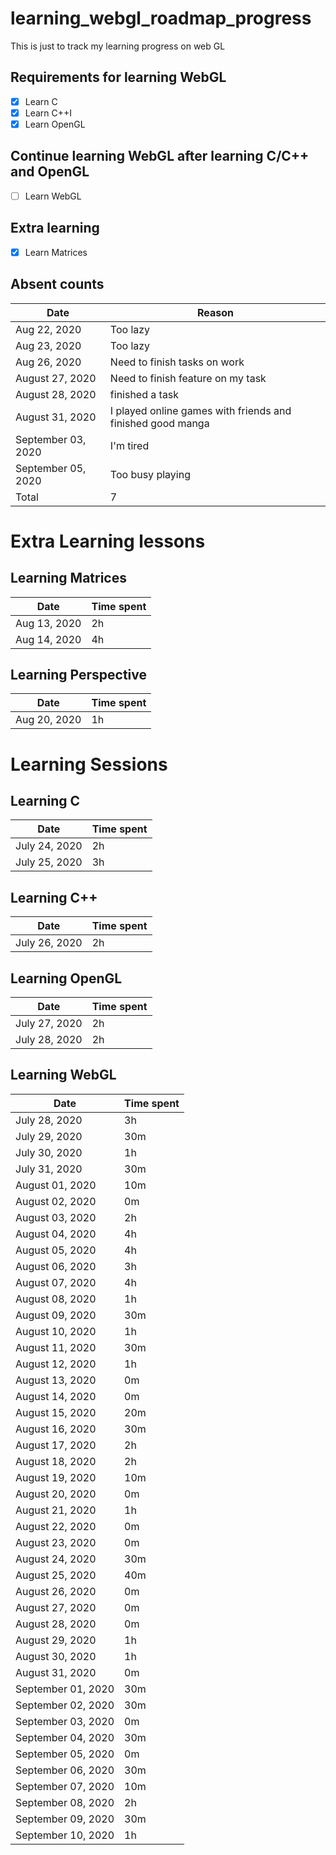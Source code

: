 # learning_webgl_roadmap_progress
This is just to track my learning progress on web GL

## Requirements for learning WebGL
- [x] Learn C
- [x] Learn C++I 
- [x] Learn OpenGL

## Continue learning WebGL after learning C/C++ and OpenGL
- [ ] Learn WebGL

## Extra learning
- [x] Learn Matrices
## Absent counts
Date | Reason
------------ | -------------
Aug 22, 2020 | Too lazy
Aug 23, 2020 | Too lazy
Aug 26, 2020 | Need to finish tasks on work
August 27, 2020 | Need to finish feature on my task
August 28, 2020 | finished a task
August 31, 2020 | I played online games with friends and finished good manga
September 03, 2020 | I'm tired
September 05, 2020 | Too busy playing
Total | 7
# Extra Learning lessons

## Learning Matrices
Date | Time spent
------------ | -------------
Aug 13, 2020 | 2h
Aug 14, 2020 | 4h

## Learning Perspective
Date | Time spent
------------ | -------------
Aug 20, 2020 | 1h

# Learning Sessions
## Learning C
Date | Time spent
------------ | -------------
July 24, 2020 | 2h
July 25, 2020 | 3h

## Learning C++
Date | Time spent
------------ | -------------
July 26, 2020 | 2h

## Learning OpenGL
Date | Time spent
------------ | -------------
July 27, 2020 | 2h
July 28, 2020 | 2h

## Learning WebGL
Date | Time spent
------------ | -------------
July 28, 2020 | 3h
July 29, 2020 | 30m
July 30, 2020 | 1h
July 31, 2020 | 30m
August 01, 2020 | 10m
August 02, 2020 | 0m
August 03, 2020 | 2h 
August 04, 2020 | 4h 
August 05, 2020 | 4h 
August 06, 2020 | 3h 
August 07, 2020 | 4h 
August 08, 2020 | 1h 
August 09, 2020 | 30m
August 10, 2020 | 1h
August 11, 2020 | 30m
August 12, 2020 | 1h
August 13, 2020 | 0m
August 14, 2020 | 0m
August 15, 2020 | 20m
August 16, 2020 | 30m
August 17, 2020 | 2h
August 18, 2020 | 2h
August 19, 2020 | 10m
August 20, 2020 | 0m
August 21, 2020 | 1h
August 22, 2020 | 0m
August 23, 2020 | 0m
August 24, 2020 | 30m
August 25, 2020 | 40m
August 26, 2020 | 0m
August 27, 2020 | 0m
August 28, 2020 | 0m
August 29, 2020 | 1h
August 30, 2020 | 1h
August 31, 2020 | 0m
September 01, 2020 | 30m
September 02, 2020 | 30m
September 03, 2020 | 0m
September 04, 2020 | 30m
September 05, 2020 | 0m
September 06, 2020 | 30m
September 07, 2020 | 10m
September 08, 2020 | 2h
September 09, 2020 | 30m
September 10, 2020 | 1h
